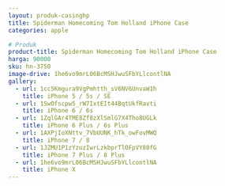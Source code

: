 ```yaml
---
layout: produk-casinghp
title: Spiderman Homecoming Tom Holland iPhone Case
categories: apple

# Produk
product-title: Spiderman Homecoming Tom Holland iPhone Case
harga: 90000
sku: hn-3750
image-drive: 1he6vo9mrL06BcMSHJwuSFbYLlcontlNA
gallery:
  - url: 1cc5Kmgura9VgPmhtth_sV6NV6UnvaW1h
    title: iPhone 5 / 5s / SE
  - url: 1SwOfscpw5_rW7IxtEIt44BqtUkfRavti
    title: iPhone 6 / 6s
  - url: 1ZqlGAr4TME8Zf8zXlSmlG7X4Tho8UGLk
    title: iPhone 6 Plus / 6s Plus
  - url: 1AXPjIoXNttv_7VbUUNK_hTk_owFovMWQ
    title: iPhone 7 / 8
  - url: 1JZMU1P1zYzuzIwrLzkbprTlOFpVY80fG
    title: iPhone 7 Plus / 8 Plus
  - url: 1he6vo9mrL06BcMSHJwuSFbYLlcontlNA
    title: iPhone X
---
```

